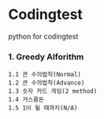 # Codingtest
python for codingtest
### 1. Greedy Alforithm
	1.1 큰 수의법칙(Normal)
	1.2 큰 수의법칙(Advance)
	1.3 숫자 카드 게임(2 method)
	1.4 거스름돈
	1.5 1이 될 때까지(N/A)
